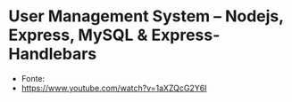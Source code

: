 # User Management System – Nodejs, Express, MySQL & Express-Handlebars

- Fonte:
- https://www.youtube.com/watch?v=1aXZQcG2Y6I
